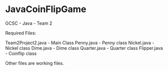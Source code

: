 # JavaCoinFlipGame

GCSC - Java - Team 2

Required Files:

Team2Project2.java - Main Class
Penny.java  - Penny class
Nickel.java - Nickel class
Dime.java - Dime class
Quarter.java - Quarter class
Flipper.java - Coinflip class

Other files are working files.

